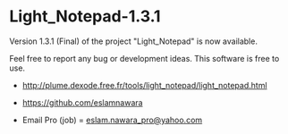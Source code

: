 # Light_Notepad-1.3.1

Version 1.3.1 (Final) of the project "Light_Notepad" is now available.

Feel free to report any bug or development ideas. This software is free to use.

- http://plume.dexode.free.fr/tools/light_notepad/light_notepad.html

- https://github.com/eslamnawara

- Email Pro (job) = eslam.nawara_pro@yahoo.com
